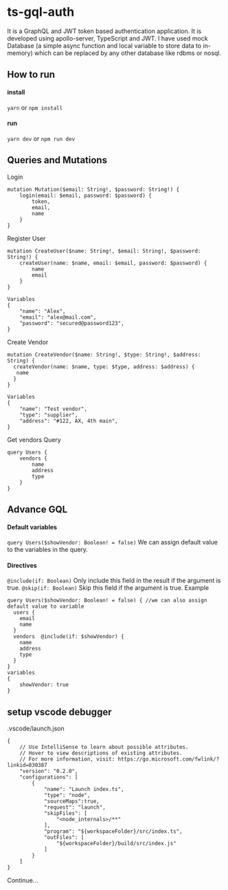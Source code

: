# ts-gql-auth
It is a GraphQL and JWT token based authentication application. It is developed using apollo-server, TypeScript and JWT.
I have used mock Database (a simple async function and local variable to store data to in-memory) which can be replaced by any
other database like rdbms or nosql.


## How to run
#### install
`yarn` or `npm install`
#### run
`yarn dev` or `npm run dev`


## Queries and Mutations
Login 
```
mutation Mutation($email: String!, $password: String!) {
    login(email: $email, password: $password) {
        token,
        email,
        name
    }
}
```

Register User
```
mutation CreateUser($name: String!, $email: String!, $password: String!) {
    createUser(name: $name, email: $email, password: $password) {
        name
        email
    }
}

Variables
{
    "name": "Alex",
    "email": "alex@mail.com",
    "password": "secured@password123",
}
```

Create Vendor
```
mutation CreateVendor($name: String!, $type: String!, $address: String) {
  createVendor(name: $name, type: $type, address: $address) {
   name 
  }
}

Variables
{
    "name": "Test vendor",
    "type": "supplier",
    "address": "#122, AX, 4th main",
}
```

Get vendors Query
```
query Users {
    vendors {
        name
        address
        type
    }
}
```

## Advance GQL 
#### Default variables
`query Users($showVendor: Boolean! = false)`
We can assign default value to the variables in the query.

#### Directives
`@include(if: Boolean)` Only include this field in the result if the argument is true.
`@skip(if: Boolean)` Skip this field if the argument is true.
Example 
```
query Users($showVendor: Boolean! = false) { //we can also assign default value to variable
  users {
    email
    name
  }
  vendors  @include(if: $showVendor) {
    name
    address
    type
  }
}
variables 
{
    showVendor: true
}
```

## setup vscode debugger
.vscode/launch.json
```
{
    // Use IntelliSense to learn about possible attributes.
    // Hover to view descriptions of existing attributes.
    // For more information, visit: https://go.microsoft.com/fwlink/?linkid=830387
    "version": "0.2.0",
    "configurations": [
        {
            "name": "Launch index.ts",
            "type": "node",
            "sourceMaps":true,
            "request": "launch",
            "skipFiles": [
                "<node_internals>/**"
            ],
            "program": "${workspaceFolder}/src/index.ts",
            "outFiles": [
                "${workspaceFolder}/build/src/index.js"
            ]
        }
    ]
}
```

Continue...
